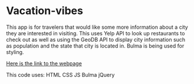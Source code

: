 # Vacation-vibes

This app is for travelers that would like some more information about a city they are interested in visiting.  This uses Yelp API to look up restaurants to check out as well as using the GeoDB API to display city information such as population and the state that city is located in.  Bulma is being used for styling.

<a href="https://peterwmcclelland.github.io/Vacation-vibes/">Here is the link to the webpage</a>

This code uses:
HTML
CSS
JS
Bulma
jQuery
